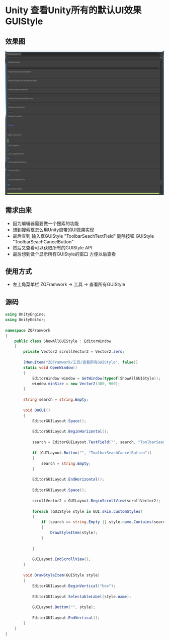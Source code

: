 # Unity 查看Unity所有的默认UI效果 GUIStyle

## 效果图

![](https://github.com/QiangZou/Blogs/blob/master/Images/TIM%E6%88%AA%E5%9B%BE20200515143703.png?raw=true)

## 需求由来

- 因为编辑器需要做一个搜索的功能
- 想到搜索框怎么用Unity自带的UI效果实现
- 最后查到 输入框GUIStyle "ToolbarSeachTextField" 删除按钮 GUIStyle "ToolbarSeachCancelButton"
- 然后又查看可以获取所有的GUIStyle API
- 最后想到做个显示所有GUIStyle的窗口 方便以后查看

## 使用方式

- 左上角菜单栏 ZQFramwork -> 工具 -> 查看所有GUIStyle

## 源码

```c#
using UnityEngine;
using UnityEditor;

namespace ZQFramwork
{
    public class ShowAllGUIStyle : EditorWindow
    {
        private Vector2 scrollVector2 = Vector2.zero;

        [MenuItem("ZQFramwork/工具/查看所有GUIStyle", false)]
        static void OpenWindow()
        {
            EditorWindow window = GetWindow(typeof(ShowAllGUIStyle));
            window.minSize = new Vector2(300, 900);
        }

        string search = string.Empty;

        void OnGUI()
        {
            EditorGUILayout.Space();

            EditorGUILayout.BeginHorizontal();

            search = EditorGUILayout.TextField("", search, "ToolbarSeachTextField");

            if (GUILayout.Button("", "ToolbarSeachCancelButton"))
            {
                search = string.Empty;
            }

            EditorGUILayout.EndHorizontal();

            EditorGUILayout.Space();

            scrollVector2 = GUILayout.BeginScrollView(scrollVector2);

            foreach (GUIStyle style in GUI.skin.customStyles)
            {
                if (search == string.Empty || style.name.Contains(search))
                {
                    DrawStyleItem(style);
                }

            }

            GUILayout.EndScrollView();
        }

        void DrawStyleItem(GUIStyle style)
        {
            EditorGUILayout.BeginVertical("box");

            EditorGUILayout.SelectableLabel(style.name);

            GUILayout.Button("", style);

            EditorGUILayout.EndVertical();
        }
    }
}
```

